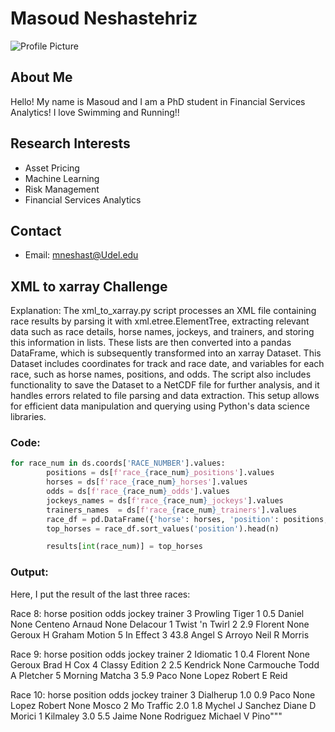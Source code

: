 # Masoud Neshastehriz
![Profile Picture](../images/Masoud.jpg)

## About Me

Hello! My name is Masoud and I am a PhD student in Financial Services Analytics! I love Swimming and Running!!

## Research Interests

- Asset Pricing
- Machine Learning
- Risk Management
- Financial Services Analytics

## Contact

- Email: mneshast@Udel.edu

## XML to xarray Challenge

Explanation:
The xml_to_xarray.py script processes an XML file containing race results by parsing it with xml.etree.ElementTree, extracting relevant data such as race details, horse names, jockeys, and trainers, and storing this information in lists. These lists are then converted into a pandas DataFrame, which is subsequently transformed into an xarray Dataset. This Dataset includes coordinates for track and race date, and variables for each race, such as horse names, positions, and odds. The script also includes functionality to save the Dataset to a NetCDF file for further analysis, and it handles errors related to file parsing and data extraction. This setup allows for efficient data manipulation and querying using Python's data science libraries.

### Code:

```python
for race_num in ds.coords['RACE_NUMBER'].values:
        positions = ds[f'race_{race_num}_positions'].values
        horses = ds[f'race_{race_num}_horses'].values
        odds = ds[f'race_{race_num}_odds'].values
        jockeys_names = ds[f'race_{race_num}_jockeys'].values
        trainers_names  = ds[f'race_{race_num}_trainers'].values
        race_df = pd.DataFrame({'horse': horses, 'position': positions, 'odds': odds, 'jockey': jockeys_names, 'trainer': trainers_names})
        top_horses = race_df.sort_values('position').head(n)

        results[int(race_num)] = top_horses
```

### Output:

Here, I put the result of the last three races:

Race 8:
            horse  position  odds               jockey               trainer
3  Prowling Tiger         1   0.5  Daniel None Centeno  Arnaud None Delacour
1  Twist 'n Twirl         2   2.9  Florent None Geroux       H Graham Motion
5       In Effect         3  43.8       Angel S Arroyo         Neil R Morris

Race 9:
            horse  position  odds                   jockey          trainer
2       Idiomatic         1   0.4      Florent None Geroux       Brad H Cox
4  Classy Edition         2   2.5  Kendrick None Carmouche  Todd A Pletcher
5  Morning Matcha         3   5.9          Paco None Lopez    Robert E Reid

Race 10:
        horse  position  odds                jockey            trainer
3   Dialherup       1.0   0.9       Paco None Lopez  Robert None Mosco
2  Mo Traffic       2.0   1.8      Mychel J Sanchez     Diane D Morici
1    Kilmaley       3.0   5.5  Jaime None Rodriguez     Michael V Pino"""



